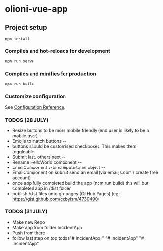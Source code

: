 # olioni-vue-app

## Project setup
```
npm install
```

### Compiles and hot-reloads for development
```
npm run serve
```

### Compiles and minifies for production
```
npm run build
```

### Customize configuration
See [Configuration Reference](https://cli.vuejs.org/config/).


### TODOS (28 JULY)

* Resize buttons to be more mobile friendly (end user is likely to be a mobile user) --
* Emojis to match buttons --
* buttons should be customised checkboxes. This makes them toggleable.
* Submit last. others next --
* Rename HelloWorld component --
* EmailComponent v-bind inputs to an object -- 
* EmailComponent on submit send an email (via emailjs.com / create free account) --
* once app fully completed build the app (npm run build) this will but completed app in /dist folder
* publish /dist files onto gh-pages (GitHub Pages) (eg: https://gist.github.com/cobyism/4730490)

### TODOS (31 JULY)

* Make new Repo
* Make app from folder IncidentApp
* Push from there
* follow last step on top todos"# IncidentApp_" 
"# IncidentApp" 
"# IncidentApp" 
